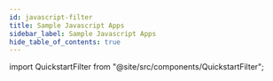 ```yaml
---
id: javascript-filter
title: Sample Javascript Apps
sidebar_label: Sample Javascript Apps
hide_table_of_contents: true
---
```


import QuickstartFilter from "@site/src/components/QuickstartFilter";

<QuickstartFilter defaultLanguage="JS/TS" />
